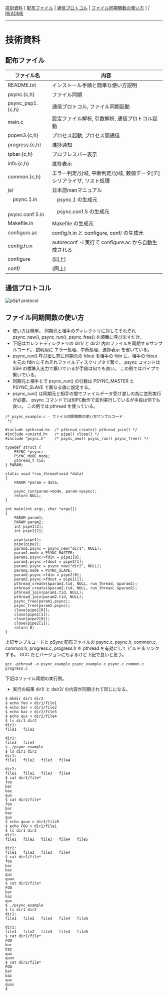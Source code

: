 [技術資料](#技術資料)
[
[配布ファイル](#配布ファイル)
|
[通信プロトコル](#通信プロトコル)
|
[ファイル同期関数の使い方](#ファイル同期関数の使い方)
]
*|*
[README](../README_ja.md)

***

# 技術資料

## 配布ファイル
|ファイル名|内容|
---|---
|README.txt|インストール手順と簡単な使い方説明|
|psync.{c,h}|ファイル同期|
|psync_psp1.{c,h}|通信プロトコル, ファイル同期起動|
|main.c|設定ファイル解析, 引数解析, 通信プロトコル起動|
|popen3.{c,h}|プロセス起動, プロセス間通信|
|progress.{c,h}|進捗通知|
|tpbar.{c,h}|プロブレスバー表示|
|info.{c,h}|進捗表示|
|common.{c,h}|エラー判定/分岐, 中断判定/分岐, 数値データ[デ]シリアライザ, リスト処理|
|ja/|日本語manマニュアル|
|　psync.1.in|　psync.1 の生成元|
|　psync.conf.5.in|　psync.conf.5 の生成元|
|Makefile.in|Makefile の生成元|
|configure.ac|config.h.in と configure, conf/ の生成元|
|config.h.in|autoreconf -i 実行で configure.ac から自動生成される|
|configure|(同上)|
|conf/|(同上)|

## 通信プロトコル
![pSp1 protocol](psp.svg)

## ファイル同期関数の使い方
* 使い方は簡単。
同期元と相手のディレクトリに対してそれぞれ psync_new(), psync_run(), psync_free() を順番に呼び出すだけ。
* 下記はカレントディレクトリの dir1/ と dir2/ 内のファイルを同期するサンプルコード。
説明用に エラー処理、中断処理、進捗表示 を省いている。
* psync_run() 呼び出し前に同期元の fdout を相手の fdin に、相手の fdout を元の fdin にそれぞれファイルディスクリプタで繋ぐ。
psync コマンドは SSH の標準入出力で繋いでいるが手段は何でも良い。
この例ではパイプで繋いでいる。
* 同期元と相手とで psync_run() の引数は PSYNC_MASTER と PSYNC_SLAVE で異なる値に設定する。
* psync_run() は同期元と相手の間でファイルデータ受け渡しの為に並列実行が必要。
psync コマンドでは別PC動作で並列実行しているが手段は何でも良い。
この例では pthread を使っている。
```
/* psync_example.c - ファイル同期関数の使い方サンプルコード
 */

#include <pthread.h>  /* pthread_create() pthread_join() */
#include <unistd.h>   /* pipe() close() */
#include "psync.h"    /* psync_new() psync_run() psync_free() */

typedef struct {
    PSYNC *psync;
    PSYNC_MODE mode;
    pthread_t tid;
} PARAM;

static void *run_thread(void *data)
{
    PARAM *param = data;

    psync_run(param->mode, param->psync);
    return NULL;
}

int main(int argc, char *argv[])
{
    PARAM param1;
    PARAM param2;
    int pipe1[2];
    int pipe2[2];

    pipe(pipe1);
    pipe(pipe2);
    param1.psync = psync_new("dir1", NULL);
    param1.mode = PSYNC_MASTER;
    param1.psync->fdin = pipe1[0];
    param1.psync->fdout = pipe2[1];
    param2.psync = psync_new("dir2", NULL);
    param2.mode = PSYNC_SLAVE;
    param2.psync->fdin = pipe2[0];
    param2.psync->fdout = pipe1[1];
    pthread_create(&param1.tid, NULL, run_thread, &param1);
    pthread_create(&param2.tid, NULL, run_thread, &param2);
    pthread_join(param1.tid, NULL);
    pthread_join(param2.tid, NULL);
    psync_free(param1.psync);
    psync_free(param2.psync);
    close(pipe1[0]);
    close(pipe1[1]);
    close(pipe2[0]);
    close(pipe2[1]);
    return 0;
}
```
上記サンプルコードと pSync 配布ファイルの psync.c, psync.h, common.c, common.h, progress.c, progress.h を pthread を有効にして ビルド & リンク する。
GCC だとバージョンにもよるけど下記で良いと思う。
```
gcc -pthread -o psync_example psync_example.c psync.c common.c progress.c
```
下記はファイル同期の実行例。
* 実行の結果 dir1/ と dair2/ の内容が同期されて同じになる。
```
$ mkdir dir1 dir2
$ echo foo > dir1/file1
$ echo bar > dir1/file2
$ echo baz > dir2/file3
$ echo qux > dir2/file4
$ ls dir1 dir2
dir1:
file1   file2

dir2:
file3   file4
$ ./psync_example
$ ls dir1 dir2
dir1:
file1   file2   file3   file4

dir2:
file1   file2   file3   file4
$ cat dir1/file*
foo
bar
baz
qux
$ cat dir2/file*
foo
bar
baz
qux
$ echo quux > dir1/file5
$ echo FOO > dir2/file1
$ ls dir1 dir2
dir1:
file1   file2   file3   file4   file5

dir2:
file1   file2   file3   file4
$ cat dir1/file*
foo
bar
baz
qux
quux
$ cat dir2/file*
FOO
bar
baz
qux
$ ./psync_example
$ ls dir1 dir2
dir1:
file1   file2   file3   file4   file5

dir2:
file1   file2   file3   file4   file5
$ cat dir1/file*
FOO
bar
baz
qux
quux
$ cat dir2/file*
FOO
bar
baz
qux
quux
$
```
